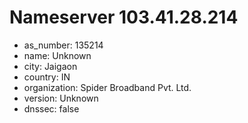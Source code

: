 # Nameserver 103.41.28.214

* as_number: 135214
* name: Unknown
* city: Jaigaon
* country: IN
* organization: Spider Broadband Pvt. Ltd.
* version: Unknown
* dnssec: false
